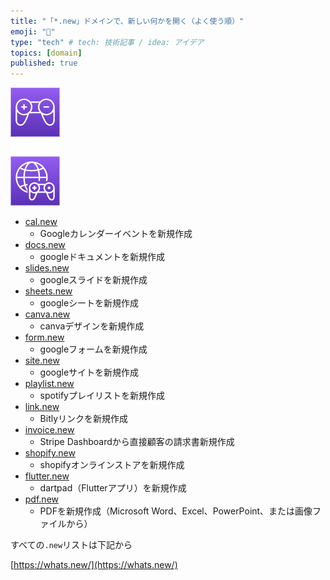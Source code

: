 ```yaml
---
title: "「*.new」ドメインで、新しい何かを開く（よく使う順）"
emoji: "🙌"
type: "tech" # tech: 技術記事 / idea: アイデア
topics: [domain]
published: true
---
```


![aa](/images/test-image.drawio.png)

* [cal.new](https://cal.new/)
    * Googleカレンダーイベントを新規作成
* [docs.new](https://docs.new/)
    * googleドキュメントを新規作成
* [slides.new](https://slides.new/)
    * googleスライドを新規作成
* [sheets.new](https://sheets.new/)
    * googleシートを新規作成
* [canva.new](https://canva.new/)
    * canvaデザインを新規作成
* [form.new](form.new)
    * googleフォームを新規作成
* [site.new](https://site.new/)
    * googleサイトを新規作成
* [playlist.new](https://playlist.new/)
    * spotifyプレイリストを新規作成
* [link.new](https://link.new/)
    * Bitlyリンクを新規作成
* [invoice.new](https://invoice.new/)
    * Stripe Dashboardから直接顧客の請求書新規作成
* [shopify.new](https://shopify.new/)
    * shopifyオンラインストアを新規作成
* [flutter.new](https://flutter.new/)
    * dartpad（Flutterアプリ）を新規作成
* [pdf.new](https://pdf.new/)
    * PDFを新規作成（Microsoft Word、Excel、PowerPoint、または画像ファイルから）

すべての`.new`リストは下記から

[https://whats.new/](https://whats.new/)
